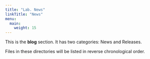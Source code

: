 ```yaml
---
title: "Lab. News"
linkTitle: "News"
menu:
  main:
    weight: 15
---
```



This is the **blog** section. It has two categories: News and Releases.

Files in these directories will be listed in reverse chronological order.

